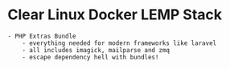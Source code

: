 # Clear Linux Docker LEMP Stack
    - PHP Extras Bundle
        - everything needed for modern frameworks like laravel
        - all includes imagick, mailparse and zmq
        - escape dependency hell with bundles!